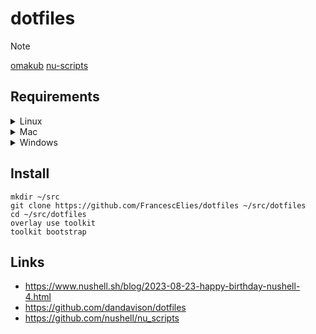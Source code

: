 # dotfiles

> [!NOTE]
> [omakub](https://omakub.org/)
> [nu-scripts](https://github.com/nushell/nu_scripts)

##  Requirements
<details><summary> Linux </summary>

```nu
curl -fsSL https://apt.fury.io/nushell/gpg.key | sudo gpg --dearmor -o /etc/apt/trusted.gpg.d/fury-nushell.gpg
echo "deb https://apt.fury.io/nushell/ /" | sudo tee /etc/apt/sources.list.d/fury.list
sudo apt update
sudo apt install -y build-essential nushell just cmake
# to build alacritty
apt install cmake g++ pkg-config libfontconfig1-dev libxcb-xfixes0-dev libxkbcommon-dev python3
```

</details>

<details><summary> Mac </summary>

```nu
brew install just nushell
```

</details>

<details><summary> Windows </summary>

```nu
winget install --silent --id Casey.Just Nushell.Nushell
```

</details>

##  Install
```nu
mkdir ~/src
git clone https://github.com/FrancescElies/dotfiles ~/src/dotfiles
cd ~/src/dotfiles
overlay use toolkit
toolkit bootstrap
```

## Links
- https://www.nushell.sh/blog/2023-08-23-happy-birthday-nushell-4.html
- https://github.com/dandavison/dotfiles
- https://github.com/nushell/nu_scripts


